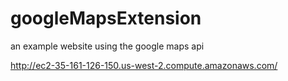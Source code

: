 # googleMapsExtension
an example website using the google maps api  

http://ec2-35-161-126-150.us-west-2.compute.amazonaws.com/

